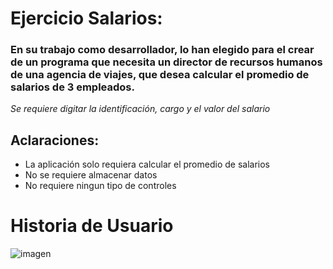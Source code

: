 
# Ejercicio Salarios:
### En su trabajo como desarrollador, lo han elegido para el crear de un programa que necesita un director de recursos humanos de una agencia de viajes, que desea calcular el promedio de salarios de 3 empleados. 
*Se requiere digitar la identificación, cargo y el valor del salario*
## Aclaraciones:
- La aplicación solo requiera calcular el promedio de salarios 
- No se requiere almacenar datos
- No requiere ningun tipo de controles

# Historia de Usuario
![imagen](https://github.com/joseluisgm1228/repaso.github.io/assets/132966812/662c1a5f-36d1-4f22-ac35-ecba7e73cb09)
